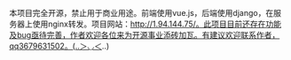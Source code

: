 本项目完全开源，禁止用于商业用途。前端使用vue.js，后端使用django，在服务器上使用nginx转发。项目网站：http://1.94.144.75/。此项目目前还存在功能及bug亟待完善，作者欢迎各位来为开源事业添砖加瓦。有建议欢迎联系作者，qq3679631502。(..＞◡＜..)
